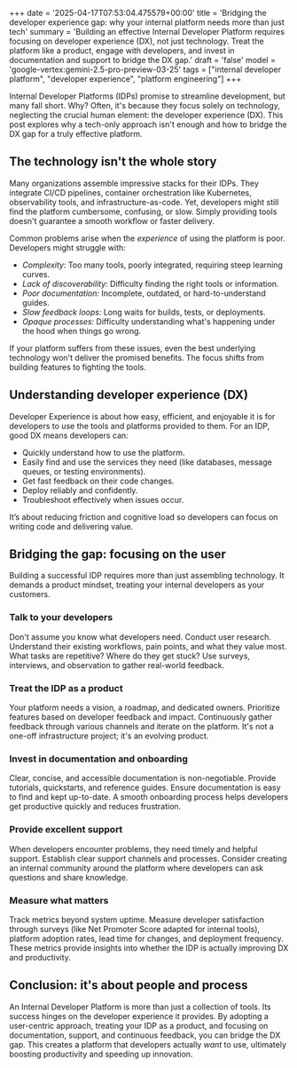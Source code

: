 +++
date = '2025-04-17T07:53:04.475579+00:00'
title = 'Bridging the developer experience gap: why your internal platform needs more than just tech'
summary = 'Building an effective Internal Developer Platform requires focusing on developer experience (DX), not just technology. Treat the platform like a product, engage with developers, and invest in documentation and support to bridge the DX gap.'
draft = 'false'
model = 'google-vertex:gemini-2.5-pro-preview-03-25'
tags = ["internal developer platform", "developer experience", "platform engineering"]
+++

Internal Developer Platforms (IDPs) promise to streamline development, but many fall short. Why? Often, it's because they focus solely on technology, neglecting the crucial human element: the developer experience (DX). This post explores why a tech-only approach isn't enough and how to bridge the DX gap for a truly effective platform.

## The technology isn't the whole story

Many organizations assemble impressive stacks for their IDPs. They integrate CI/CD pipelines, container orchestration like Kubernetes, observability tools, and infrastructure-as-code. Yet, developers might still find the platform cumbersome, confusing, or slow. Simply providing tools doesn't guarantee a smooth workflow or faster delivery.

Common problems arise when the *experience* of using the platform is poor. Developers might struggle with:

*   *Complexity:* Too many tools, poorly integrated, requiring steep learning curves.
*   *Lack of discoverability:* Difficulty finding the right tools or information.
*   *Poor documentation:* Incomplete, outdated, or hard-to-understand guides.
*   *Slow feedback loops:* Long waits for builds, tests, or deployments.
*   *Opaque processes:* Difficulty understanding what's happening under the hood when things go wrong.

If your platform suffers from these issues, even the best underlying technology won't deliver the promised benefits. The focus shifts from building features to fighting the tools.

## Understanding developer experience (DX)

Developer Experience is about how easy, efficient, and enjoyable it is for developers to use the tools and platforms provided to them. For an IDP, good DX means developers can:

*   Quickly understand how to use the platform.
*   Easily find and use the services they need (like databases, message queues, or testing environments).
*   Get fast feedback on their code changes.
*   Deploy reliably and confidently.
*   Troubleshoot effectively when issues occur.

It’s about reducing friction and cognitive load so developers can focus on writing code and delivering value.

## Bridging the gap: focusing on the user

Building a successful IDP requires more than just assembling technology. It demands a product mindset, treating your internal developers as your customers.

### Talk to your developers

Don't assume you know what developers need. Conduct user research. Understand their existing workflows, pain points, and what they value most. What tasks are repetitive? Where do they get stuck? Use surveys, interviews, and observation to gather real-world feedback.

### Treat the IDP as a product

Your platform needs a vision, a roadmap, and dedicated owners. Prioritize features based on developer feedback and impact. Continuously gather feedback through various channels and iterate on the platform. It's not a one-off infrastructure project; it's an evolving product.

### Invest in documentation and onboarding

Clear, concise, and accessible documentation is non-negotiable. Provide tutorials, quickstarts, and reference guides. Ensure documentation is easy to find and kept up-to-date. A smooth onboarding process helps developers get productive quickly and reduces frustration.

### Provide excellent support

When developers encounter problems, they need timely and helpful support. Establish clear support channels and processes. Consider creating an internal community around the platform where developers can ask questions and share knowledge.

### Measure what matters

Track metrics beyond system uptime. Measure developer satisfaction through surveys (like Net Promoter Score adapted for internal tools), platform adoption rates, lead time for changes, and deployment frequency. These metrics provide insights into whether the IDP is actually improving DX and productivity.

## Conclusion: it's about people and process

An Internal Developer Platform is more than just a collection of tools. Its success hinges on the developer experience it provides. By adopting a user-centric approach, treating your IDP as a product, and focusing on documentation, support, and continuous feedback, you can bridge the DX gap. This creates a platform that developers actually *want* to use, ultimately boosting productivity and speeding up innovation.
